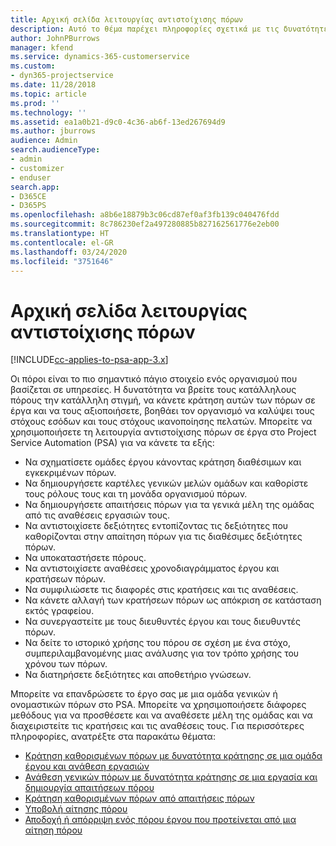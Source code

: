 ```yaml
---
title: Αρχική σελίδα λειτουργίας αντιστοίχισης πόρων
description: Αυτό το θέμα παρέχει πληροφορίες σχετικά με τις δυνατότητες διαχείρισης πόρων στο Project Service Automation (PSA) για Dynamics 365.
author: JohnPBurrows
manager: kfend
ms.service: dynamics-365-customerservice
ms.custom:
- dyn365-projectservice
ms.date: 11/28/2018
ms.topic: article
ms.prod: ''
ms.technology: ''
ms.assetid: ea1a0b21-d9c0-4c36-ab6f-13ed267694d9
ms.author: jburrows
audience: Admin
search.audienceType:
- admin
- customizer
- enduser
search.app:
- D365CE
- D365PS
ms.openlocfilehash: a8b6e18879b3c06cd87ef0af3fb139c040476fdd
ms.sourcegitcommit: 8c786230ef2a497280885b827162561776e2eb00
ms.translationtype: HT
ms.contentlocale: el-GR
ms.lasthandoff: 03/24/2020
ms.locfileid: "3751646"
---
```

# <a name="resourcing-projects-home-page"></a>Αρχική σελίδα λειτουργίας αντιστοίχισης πόρων

[!INCLUDE[cc-applies-to-psa-app-3.x](../includes/cc-applies-to-psa-app-3x.md)]

Οι πόροι είναι το πιο σημαντικό πάγιο στοιχείο ενός οργανισμού που βασίζεται σε υπηρεσίες. Η δυνατότητα να βρείτε τους κατάλληλους πόρους την κατάλληλη στιγμή, να κάνετε κράτηση αυτών των πόρων σε έργα και να τους αξιοποιήσετε, βοηθάει τον οργανισμό να καλύψει τους στόχους εσόδων και τους στόχους ικανοποίησης πελατών. Μπορείτε να χρησιμοποιήσετε τη λειτουργία αντιστοίχισης πόρων σε έργα στο Project Service Automation (PSA) για να κάνετε τα εξής:

- Να σχηματίσετε ομάδες έργου κάνοντας κράτηση διαθέσιμων και εγκεκριμένων πόρων.
- Να δημιουργήσετε καρτέλες γενικών μελών ομάδων και καθορίστε τους ρόλους τους και τη μονάδα οργανισμού πόρων.
- Να δημιουργήσετε απαιτήσεις πόρων για τα γενικά μέλη της ομάδας από τις αναθέσεις εργασιών τους.
- Να αντιστοιχίσετε δεξιότητες εντοπίζοντας τις δεξιότητες που καθορίζονται στην απαίτηση πόρων για τις διαθέσιμες δεξιότητες πόρων.
- Να υποκαταστήσετε πόρους.
- Να αντιστοιχίσετε αναθέσεις χρονοδιαγράμματος έργου και κρατήσεων πόρων.
- Να συμφιλιώσετε τις διαφορές στις κρατήσεις και τις αναθέσεις.
- Να κάνετε αλλαγή των κρατήσεων πόρων ως απόκριση σε κατάσταση εκτός γραφείου.
- Να συνεργαστείτε με τους διευθυντές έργου και τους διευθυντές πόρων.
- Να δείτε το ιστορικό χρήσης του πόρου σε σχέση με ένα στόχο, συμπεριλαμβανομένης μιας ανάλυσης για τον τρόπο χρήσης του χρόνου των πόρων.
- Να διατηρήσετε δεξιότητες και αποθετήριο γνώσεων.


Μπορείτε να επανδρώσετε το έργο σας με μια ομάδα γενικών ή ονομαστικών πόρων στο PSA. Μπορείτε να χρησιμοποιήσετε διάφορες μεθόδους για να προσθέσετε και να αναθέσετε μέλη της ομάδας και να διαχειριστείτε τις κρατήσεις και τις αναθέσεις τους. Για περισσότερες πληροφορίες, ανατρέξτε στα παρακάτω θέματα:

- [Κράτηση καθορισμένων πόρων με δυνατότητα κράτησης σε μια ομάδα έργου και ανάθεση εργασιών](assign-named-bookable-resource.md)
- [Ανάθεση γενικών πόρων με δυνατότητα κράτησης σε μια εργασία και δημιουργία απαιτήσεων πόρου](assign-generic-bookable-resource.md)
- [Κράτηση καθορισμένων πόρων από απαιτήσεις πόρων](book-named-resource.md)
- [Υποβολή αίτησης πόρου](submit-resource-request.md)
- [Αποδοχή ή απόρριψη ενός πόρου έργου που προτείνεται από μια αίτηση πόρου](accept-reject-proposed-resource.md)

